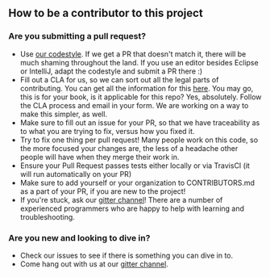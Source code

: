 <!--

 Copyright 2018-present Sonatype, Inc.
 
 Licensed under the Apache License, Version 2.0 (the "License");
 you may not use this file except in compliance with the License.
 You may obtain a copy of the License at
 
 http://www.apache.org/licenses/LICENSE-2.0
 
 Unless required by applicable law or agreed to in writing, software
 distributed under the License is distributed on an "AS IS" BASIS,
 WITHOUT WARRANTIES OR CONDITIONS OF ANY KIND, either express or implied.
 See the License for the specific language governing permissions and
 limitations under the License.

-->
## How to be a contributor to this project

### Are you submitting a pull request?

* Use [our codestyle](https://github.com/sonatype/codestyle). If we get a PR that doesn't match it, there will be
much shaming throughout the land. If you use an editor besides Eclipse or IntelliJ, adapt the codestyle and submit a PR
there :)
* Fill out a CLA for us, so we can sort out all the legal parts of contributing. You can get all the information for
this [here](https://help.sonatype.com/display/NXRM3/Bundle+Development#BundleDevelopment-ContributingBundles). You may go, this is for your book, is it
applicable for this repo? Yes, absolutely. Follow the CLA process and email in your form. We are working on a way to
make this simpler, as well.
* Make sure to fill out an issue for your PR, so that we have traceability as to what you are trying to fix,
versus how you fixed it.
* Try to fix one thing per pull request! Many people work on this code, so the more focused your changes are, the less
of a headache other people will have when they merge their work in.
* Ensure your Pull Request passes tests either locally or via TravisCI (it will run automatically on your PR)
* Make sure to add yourself or your organization to CONTRIBUTORS.md as a part of your PR, if you are new to the project!
* If you're stuck, ask our [gitter channel](https://gitter.im/sonatype/nexus-developers)! There are a number of
experienced programmers who are happy to help with learning and troubleshooting.

### Are you new and looking to dive in?

* Check our issues to see if there is something you can dive in to.
* Come hang out with us at our [gitter channel](https://gitter.im/sonatype/nexus-developers).
